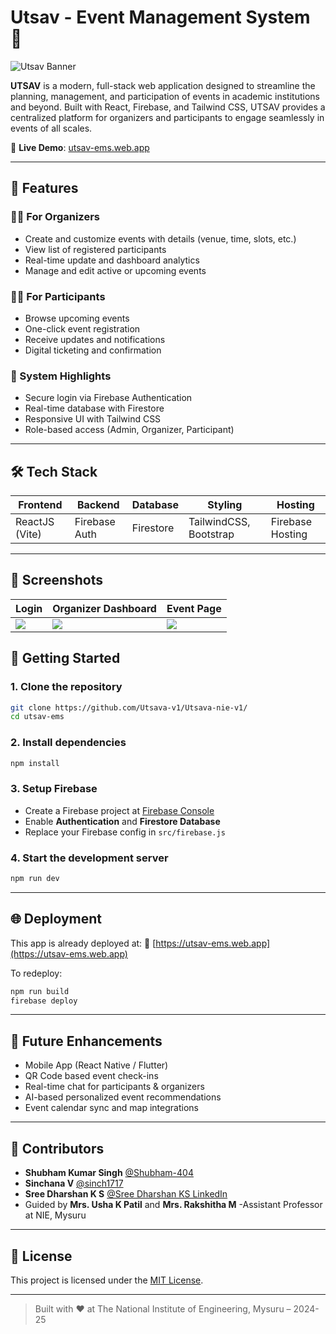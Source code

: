 # Utsav - Event Management System 🎉

![Utsav Banner](./public/images/utsavbanner.jpg)

**UTSAV** is a modern, full-stack web application designed to streamline the planning, management, and participation of events in academic institutions and beyond. Built with React, Firebase, and Tailwind CSS, UTSAV provides a centralized platform for organizers and participants to engage seamlessly in events of all scales.

🚀 **Live Demo**: [utsav-ems.web.app](https://utsav-ems.web.app)

---

## 📌 Features

### 🧑‍💼 For Organizers
- Create and customize events with details (venue, time, slots, etc.)
- View list of registered participants
- Real-time update and dashboard analytics
- Manage and edit active or upcoming events

### 🧑‍🎓 For Participants
- Browse upcoming events
- One-click event registration
- Receive updates and notifications
- Digital ticketing and confirmation

### 🔐 System Highlights
- Secure login via Firebase Authentication
- Real-time database with Firestore
- Responsive UI with Tailwind CSS
- Role-based access (Admin, Organizer, Participant)

---

## 🛠️ Tech Stack

| Frontend | Backend | Database | Styling | Hosting |
|----------|---------|----------|---------|---------|
| ReactJS (Vite) | Firebase Auth | Firestore | TailwindCSS, Bootstrap | Firebase Hosting |

---

## 📸 Screenshots

| Login | Organizer Dashboard | Event Page |
|-------|----------------------|------------|
| ![](./public/images/login.png) | ![](./public/images/orgdash.png) | ![](./public/images/home.png) |

## 🚀 Getting Started

### 1. Clone the repository

```bash
git clone https://github.com/Utsava-v1/Utsava-nie-v1/
cd utsav-ems
```

### 2. Install dependencies

```bash
npm install
```

### 3. Setup Firebase

* Create a Firebase project at [Firebase Console](https://console.firebase.google.com/)
* Enable **Authentication** and **Firestore Database**
* Replace your Firebase config in `src/firebase.js`

### 4. Start the development server

```bash
npm run dev
```

---

## 🌐 Deployment

This app is already deployed at:
🔗 [https://utsav-ems.web.app](https://utsav-ems.web.app)

To redeploy:

```bash
npm run build
firebase deploy
```

---

## 📌 Future Enhancements

* Mobile App (React Native / Flutter)
* QR Code based event check-ins
* Real-time chat for participants & organizers
* AI-based personalized event recommendations
* Event calendar sync and map integrations

---

## 🤝 Contributors

* **Shubham Kumar Singh** [@Shubham-404](https://github.com/Shubham-404/)
* **Sinchana V** [@sinch1717](https://github.com/sinch1717)
* **Sree Dharshan K S** [@Sree Dharshan KS LinkedIn]([https://github.com/sree-darshan](https://www.linkedin.com/in/sree-dharshan-20b19a296/))
* Guided by **Mrs. Usha K Patil** and **Mrs. Rakshitha M** -Assistant Professor at NIE, Mysuru

---

## 📃 License

This project is licensed under the [MIT License](LICENSE).

---

> Built with ❤️ at The National Institute of Engineering, Mysuru – 2024-25
